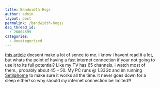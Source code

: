 ```yaml
---
title: Bandwidth Hogs
author: admin
layout: post
permalink: /bandwidth-hogs/
dsq_thread_id:
  - 26004599
categories:
  - Uncategorized
---
```

[this article][1] doesent make a lot of sence to me. i know i havent read it a lot, but whats the point of having a fast internet connection if your not going to use it to its full potential? Like my TV has 65 channels. i watch most of them., probably about 45 &#8211; 50. My PC runs @ 1.33Gz and im running [Seti@home][2] to make sure it works all the time. it never goes down for a sleep either! so why should my internet connection be limited?!

 [1]: http://boston.com/dailynews/143/technology/ISPs_Aim_to_Cut_Hidden_Costs_o:.shtml
 [2]: http://setiathome.ssl.berkeley.edu
